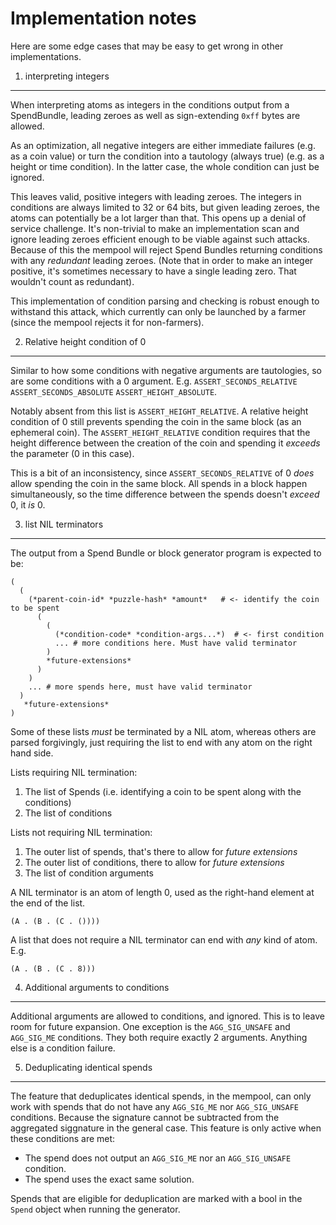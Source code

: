 # Implementation notes

Here are some edge cases that may be easy to get wrong in other implementations.

1. interpreting integers

---

When interpreting atoms as integers in the conditions output from a SpendBundle,
leading zeroes as well as sign-extending `0xff` bytes are allowed.

As an optimization, all negative integers are either immediate failures (e.g. as
a coin value) or turn the condition into a tautology (always true) (e.g. as a
height or time condition). In the latter case, the whole condition can just be
ignored.

This leaves valid, positive integers with leading zeroes. The integers in
conditions are always limited to 32 or 64 bits, but given leading zeroes, the
atoms can potentially be a lot larger than that. This opens up a denial of
service challenge. It's non-trivial to make an implementation scan and ignore
leading zeroes efficient enough to be viable against such attacks. Because of
this the mempool will reject Spend Bundles returning conditions with any
_redundant_ leading zeroes. (Note that in order to make an integer positive,
it's sometimes necessary to have a single leading zero. That wouldn't count as
redundant).

This implementation of condition parsing and checking is robust enough to
withstand this attack, which currently can only be launched by a farmer (since
the mempool rejects it for non-farmers).

2. Relative height condition of 0

---

Similar to how some conditions with negative arguments are tautologies, so are
some conditions with a 0 argument. E.g. `ASSERT_SECONDS_RELATIVE`
`ASSERT_SECONDS_ABSOLUTE` `ASSERT_HEIGHT_ABSOLUTE`.

Notably absent from this list is `ASSERT_HEIGHT_RELATIVE`. A relative height
condition of 0 still prevents spending the coin in the same block (as an
ephemeral coin). The `ASSERT_HEIGHT_RELATIVE` condition requires that the height
difference between the creation of the coin and spending it _exceeds_ the
parameter (0 in this case).

This is a bit of an inconsistency, since `ASSERT_SECONDS_RELATIVE` of 0 _does_
allow spending the coin in the same block. All spends in a block happen
simultaneously, so the time difference between the spends doesn't _exceed_ 0, it
_is_ 0.

3. list NIL terminators

---

The output from a Spend Bundle or block generator program is expected to be:

```
(
  (
    (*parent-coin-id* *puzzle-hash* *amount*   # <- identify the coin to be spent
      (
        (
          (*condition-code* *condition-args...*)  # <- first condition
          ... # more conditions here. Must have valid terminator
        )
        *future-extensions*
      )
    )
    ... # more spends here, must have valid terminator
  )
   *future-extensions*
)
```

Some of these lists _must_ be terminated by a NIL atom, whereas others are
parsed forgivingly, just requiring the list to end with any atom on the right
hand side.

Lists requiring NIL termination:

1. The list of Spends (i.e. identifying a coin to be spent along with the conditions)
2. The list of conditions

Lists not requiring NIL termination:

1. The outer list of spends, that's there to allow for _future extensions_
2. The outer list of conditions, there to allow for _future extensions_
3. The list of condition arguments

A NIL terminator is an atom of length 0, used as the right-hand element at the end of the list.

```
(A . (B . (C . ())))
```

A list that does not require a NIL terminator can end with _any_ kind of atom. E.g.

```
(A . (B . (C . 8)))
```

4. Additional arguments to conditions

---

Additional arguments are allowed to conditions, and ignored. This is to leave
room for future expansion. One exception is the `AGG_SIG_UNSAFE` and
`AGG_SIG_ME` conditions. They both require exactly 2 arguments. Anything else is
a condition failure.

5. Deduplicating identical spends

---

The feature that deduplicates identical spends, in the mempool, can only work
with spends that do not have any `AGG_SIG_ME` nor `AGG_SIG_UNSAFE` conditions.
Because the signature cannot be subtracted from the aggregated siggnature in the
general case. This feature is only active when these conditions are met:

- The spend does not output an `AGG_SIG_ME` nor an `AGG_SIG_UNSAFE` condition.
- The spend uses the exact same solution.

Spends that are eligible for deduplication are marked with a bool in the `Spend`
object when running the generator.
